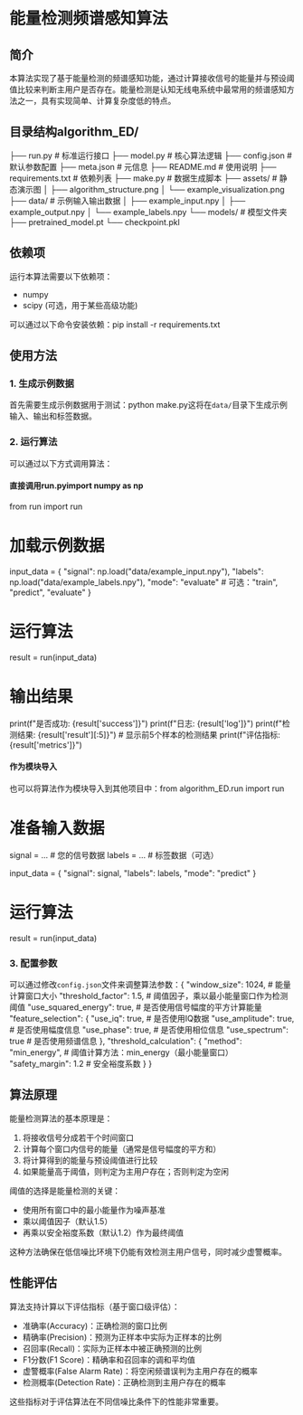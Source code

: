 # 能量检测频谱感知算法

## 简介
本算法实现了基于能量检测的频谱感知功能，通过计算接收信号的能量并与预设阈值比较来判断主用户是否存在。能量检测是认知无线电系统中最常用的频谱感知方法之一，具有实现简单、计算复杂度低的特点。

## 目录结构algorithm_ED/
├── run.py                      # 标准运行接口
├── model.py                    # 核心算法逻辑
├── config.json                 # 默认参数配置
├── meta.json                   # 元信息
├── README.md                   # 使用说明
├── requirements.txt            # 依赖列表
├── make.py                     # 数据生成脚本
├── assets/                     # 静态演示图
│   ├── algorithm_structure.png
│   └── example_visualization.png
├── data/                       # 示例输入输出数据
│   ├── example_input.npy
│   ├── example_output.npy
│   └── example_labels.npy
└── models/                     # 模型文件夹
    ├── pretrained_model.pt
    └── checkpoint.pkl
## 依赖项
运行本算法需要以下依赖项：
- numpy
- scipy (可选，用于某些高级功能)

可以通过以下命令安装依赖：pip install -r requirements.txt
## 使用方法

### 1. 生成示例数据
首先需要生成示例数据用于测试：python make.py这将在`data/`目录下生成示例输入、输出和标签数据。

### 2. 运行算法
可以通过以下方式调用算法：

#### 直接调用run.pyimport numpy as np
from run import run

# 加载示例数据
input_data = {
    "signal": np.load("data/example_input.npy"),
    "labels": np.load("data/example_labels.npy"),
    "mode": "evaluate"  # 可选："train", "predict", "evaluate"
}

# 运行算法
result = run(input_data)

# 输出结果
print(f"是否成功: {result['success']}")
print(f"日志: {result['log']}")
print(f"检测结果: {result['result'][:5]}")  # 显示前5个样本的检测结果
print(f"评估指标: {result['metrics']}")
#### 作为模块导入
也可以将算法作为模块导入到其他项目中：from algorithm_ED.run import run

# 准备输入数据
signal = ...  # 您的信号数据
labels = ...  # 标签数据（可选）

input_data = {
    "signal": signal,
    "labels": labels,
    "mode": "predict"
}

# 运行算法
result = run(input_data)
### 3. 配置参数
可以通过修改`config.json`文件来调整算法参数：{
    "window_size": 1024,           # 能量计算窗口大小
    "threshold_factor": 1.5,       # 阈值因子，乘以最小能量窗口作为检测阈值
    "use_squared_energy": true,    # 是否使用信号幅度的平方计算能量
    "feature_selection": {
        "use_iq": true,            # 是否使用IQ数据
        "use_amplitude": true,     # 是否使用幅度信息
        "use_phase": true,         # 是否使用相位信息
        "use_spectrum": true       # 是否使用频谱信息
    },
    "threshold_calculation": {
        "method": "min_energy",    # 阈值计算方法：min_energy（最小能量窗口）
        "safety_margin": 1.2       # 安全裕度系数
    }
}
## 算法原理
能量检测算法的基本原理是：
1. 将接收信号分成若干个时间窗口
2. 计算每个窗口内信号的能量（通常是信号幅度的平方和）
3. 将计算得到的能量与预设阈值进行比较
4. 如果能量高于阈值，则判定为主用户存在；否则判定为空闲

阈值的选择是能量检测的关键：
- 使用所有窗口中的最小能量作为噪声基准
- 乘以阈值因子（默认1.5）
- 再乘以安全裕度系数（默认1.2）作为最终阈值

这种方法确保在低信噪比环境下仍能有效检测主用户信号，同时减少虚警概率。

## 性能评估
算法支持计算以下评估指标（基于窗口级评估）：
- 准确率(Accuracy)：正确检测的窗口比例
- 精确率(Precision)：预测为正样本中实际为正样本的比例
- 召回率(Recall)：实际为正样本中被正确预测的比例
- F1分数(F1 Score)：精确率和召回率的调和平均值
- 虚警概率(False Alarm Rate)：将空闲频谱误判为主用户存在的概率
- 检测概率(Detection Rate)：正确检测到主用户存在的概率

这些指标对于评估算法在不同信噪比条件下的性能非常重要。